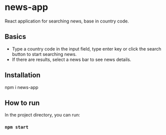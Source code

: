 # news-app
React application for searching news, base in country code.

## Basics

- Type a country code in the input field, type enter key or click the search button to start searching news.
- If there are results, select a news bar to see news details.

## Installation

npm i news-app

## How to run

In the project directory, you can run:
### `npm start`